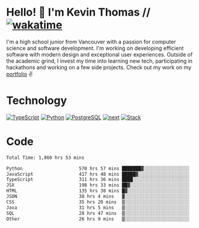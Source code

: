 # Hello! 👋 I'm Kevin Thomas // [![wakatime](https://wakatime.com/badge/user/e9d16d74-e01d-4a37-8086-9257e0bde1c2.svg?style=flat-square)](https://wakatime.com/@e9d16d74-e01d-4a37-8086-9257e0bde1c2)

I'm a high school junior from Vancouver with a passion for computer science and software development. I'm working on developing efficient software with modern design and exceptional user experiences. Outside of the academic grind, I invest my time into learning new tech, participating in hackathons and working on a few side projects. Check out my work on my [portfolio](https://kevinjosethomas.com/) ✌️

# Technology
[![TypeScript](https://github.com/kevinjosethomas/kevinjosethomas/assets/46242684/444b2e5d-659f-41f5-81fe-3abafb75cb6c)](https://kevinjosethomas.com/stack)
[![Python](https://github.com/kevinjosethomas/kevinjosethomas/assets/46242684/34a174c4-54db-4c4e-9842-2324d47cb043)](https://kevinjosethomas.com/stack)
[![PostgreSQL](https://github.com/kevinjosethomas/kevinjosethomas/assets/46242684/46d6de1c-c483-4dc7-ab3a-87763af6fc78)](https://kevinjosethomas.com/stack)
[![next](https://github.com/kevinjosethomas/kevinjosethomas/assets/46242684/bc46bae5-1ad9-42a7-b7a2-427cbde7c994)](https://kevinjosethomas.com/stack)
[![Stack](https://github.com/kevinjosethomas/kevinjosethomas/assets/46242684/0b9b7eeb-8cce-4a56-bffd-3131dd4dd88c)](https://kevinjosethomas.com/stack)




# Code
<!--START_SECTION:waka-->

```txt
Total Time: 1,860 hrs 53 mins

Python                     570 hrs 57 mins ███████▓░░░░░░░░░░░░░░░░░   30.26 %
JavaScript                 417 hrs 48 mins █████▓░░░░░░░░░░░░░░░░░░░   22.14 %
TypeScript                 311 hrs 36 mins ████░░░░░░░░░░░░░░░░░░░░░   16.51 %
JSX                        198 hrs 33 mins ██▓░░░░░░░░░░░░░░░░░░░░░░   10.52 %
HTML                       135 hrs 38 mins █▓░░░░░░░░░░░░░░░░░░░░░░░   07.19 %
JSON                       38 hrs 4 mins   ▓░░░░░░░░░░░░░░░░░░░░░░░░   02.02 %
CSS                        35 hrs 20 mins  ▒░░░░░░░░░░░░░░░░░░░░░░░░   01.87 %
Java                       31 hrs 5 mins   ▒░░░░░░░░░░░░░░░░░░░░░░░░   01.65 %
SQL                        28 hrs 47 mins  ▒░░░░░░░░░░░░░░░░░░░░░░░░   01.53 %
Other                      26 hrs 9 mins   ▒░░░░░░░░░░░░░░░░░░░░░░░░   01.39 %
```

<!--END_SECTION:waka-->

